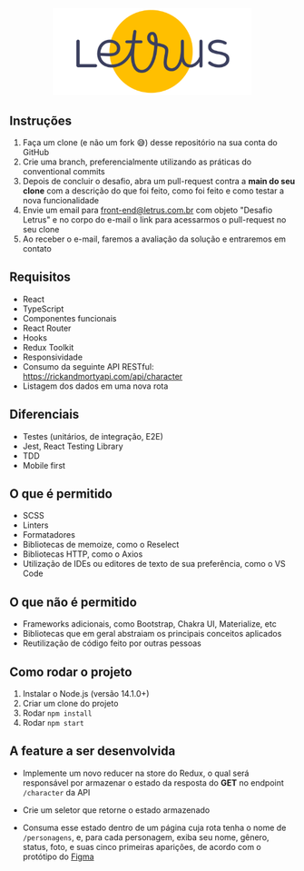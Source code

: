 <p  align="center"><img src="./public/logoLetrus.svg" width="350px"></p>

## Instruções

1. Faça um clone (e não um fork 😅) desse repositório na sua conta do GitHub
2. Crie uma branch, preferencialmente utilizando as práticas do conventional commits
3. Depois de concluir o desafio, abra um pull-request contra a **main do seu clone** com a descrição do que foi feito, como foi feito e como testar a nova funcionalidade
4. Envie um email para [front-end@letrus.com.br](mailto:front-end@letrus.com.br?subject=Desafio%20Letrus) com objeto "Desafio Letrus" e no corpo do e-mail o link para acessarmos o pull-request no seu clone
5. Ao receber o e-mail, faremos a avaliação da solução e entraremos em contato

## Requisitos

- React
- TypeScript
- Componentes funcionais
- React Router
- Hooks
- Redux Toolkit
- Responsividade
- Consumo da seguinte API RESTful: https://rickandmortyapi.com/api/character
- Listagem dos dados em uma nova rota

## Diferenciais

- Testes (unitários, de integração, E2E)
- Jest, React Testing Library
- TDD
- Mobile first

## O que é permitido

- SCSS
- Linters
- Formatadores
- Bibliotecas de memoize, como o Reselect
- Bibliotecas HTTP, como o Axios
- Utilização de IDEs ou editores de texto de sua preferência, como o VS Code

## O que não é permitido

- Frameworks adicionais, como Bootstrap, Chakra UI, Materialize, etc
- Bibliotecas que em geral abstraiam os principais conceitos aplicados
- Reutilização de código feito por outras pessoas

## Como rodar o projeto

1. Instalar o Node.js (versão 14.1.0+)
2. Criar um clone do projeto
3. Rodar `npm install`
4. Rodar `npm start`

## A feature a ser desenvolvida

- Implemente um novo reducer na store do Redux, o qual será responsável por armazenar o estado da resposta do **GET** no endpoint `/character` da API

- Crie um seletor que retorne o estado armazenado

- Consuma esse estado dentro de um página cuja rota tenha o nome de `/personagens`, e, para cada personagem, exiba seu nome, gênero, status, foto, e suas cinco primeiras aparições, de acordo com o protótipo do [Figma](https://www.figma.com/file/OlZtpmS4v7IgTTq93XJpyX/Untitled?node-id=6%3A154)
